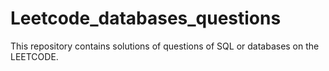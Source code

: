 # Leetcode_databases_questions
This repository contains solutions of questions of SQL or databases on the LEETCODE.
